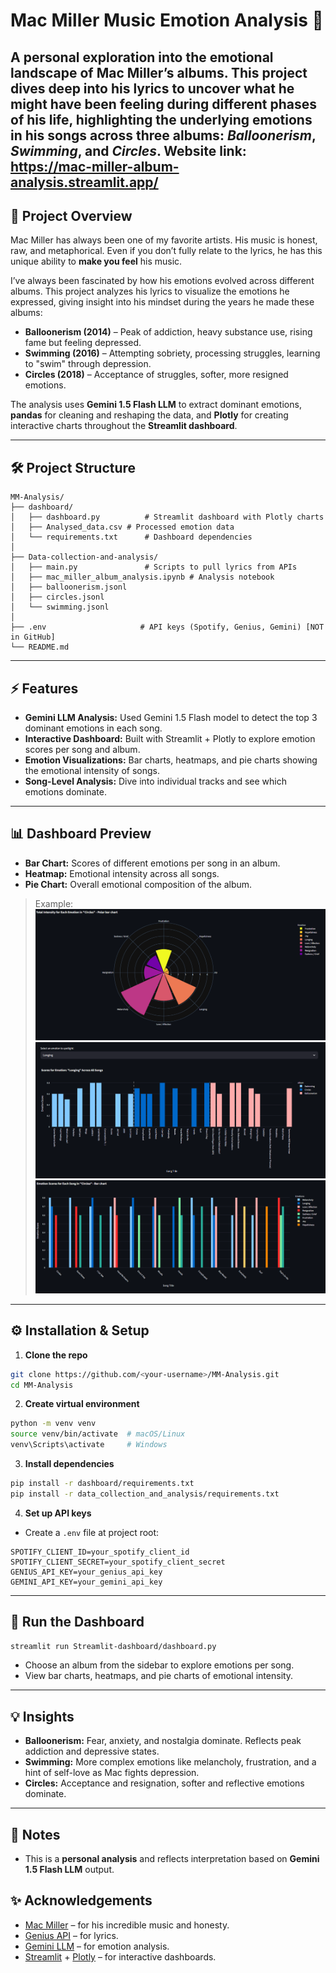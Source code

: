 
# Mac Miller Music Emotion Analysis 🎵

A personal exploration into the emotional landscape of Mac Miller’s albums. This project dives deep into his lyrics to uncover what he might have been feeling during different phases of his life, highlighting the underlying emotions in his songs across three albums: *Balloonerism*, *Swimming*, and *Circles*.
Website link: https://mac-miller-album-analysis.streamlit.app/
---

## 🌟 Project Overview

Mac Miller has always been one of my favorite artists. His music is honest, raw, and metaphorical. Even if you don’t fully relate to the lyrics, he has this unique ability to **make you feel** his music.

I’ve always been fascinated by how his emotions evolved across different albums. This project analyzes his lyrics to visualize the emotions he expressed, giving insight into his mindset during the years he made these albums:

* **Balloonerism (2014)** – Peak of addiction, heavy substance use, rising fame but feeling depressed.
* **Swimming (2016)** – Attempting sobriety, processing struggles, learning to "swim" through depression.
* **Circles (2018)** – Acceptance of struggles, softer, more resigned emotions.

The analysis uses **Gemini 1.5 Flash LLM** to extract dominant emotions, **pandas** for cleaning and reshaping the data, and **Plotly** for creating interactive charts throughout the **Streamlit dashboard**.

---

## 🛠 Project Structure

```
MM-Analysis/
├── dashboard/
│   ├── dashboard.py          # Streamlit dashboard with Plotly charts
│   ├── Analysed_data.csv # Processed emotion data
│   └── requirements.txt      # Dashboard dependencies
│
├── Data-collection-and-analysis/
│   ├── main.py               # Scripts to pull lyrics from APIs
│   ├── mac_miller_album_analysis.ipynb # Analysis notebook
│   ├── balloonerism.jsonl
│   ├── circles.jsonl
│   └── swimming.jsonl
│
├── .env                     # API keys (Spotify, Genius, Gemini) [NOT in GitHub]
└── README.md
```

---

## ⚡ Features

* **Gemini LLM Analysis:** Used Gemini 1.5 Flash model to detect the top 3 dominant emotions in each song.
* **Interactive Dashboard:** Built with Streamlit + Plotly to explore emotion scores per song and album.
* **Emotion Visualizations:** Bar charts, heatmaps, and pie charts showing the emotional intensity of songs.
* **Song-Level Analysis:** Dive into individual tracks and see which emotions dominate.

---

## 📊 Dashboard Preview

* **Bar Chart:** Scores of different emotions per song in an album.
* **Heatmap:** Emotional intensity across all songs.
* **Pie Chart:** Overall emotional composition of the album.

> Example:
![alt text](image-1.png)
![alt text](image-2.png)
![alt text](image-3.png)
---

## ⚙️ Installation & Setup

1. **Clone the repo**

```bash
git clone https://github.com/<your-username>/MM-Analysis.git
cd MM-Analysis
```

2. **Create virtual environment**

```bash
python -m venv venv
source venv/bin/activate  # macOS/Linux
venv\Scripts\activate     # Windows
```

3. **Install dependencies**

```bash
pip install -r dashboard/requirements.txt
pip install -r data_collection_and_analysis/requirements.txt
```

4. **Set up API keys**

* Create a `.env` file at project root:

```
SPOTIFY_CLIENT_ID=your_spotify_client_id
SPOTIFY_CLIENT_SECRET=your_spotify_client_secret
GENIUS_API_KEY=your_genius_api_key
GEMINI_API_KEY=your_gemini_api_key
```

---

## 🚀 Run the Dashboard

```bash
streamlit run Streamlit-dashboard/dashboard.py
```

* Choose an album from the sidebar to explore emotions per song.
* View bar charts, heatmaps, and pie charts of emotional intensity.

---

## 💡 Insights

* **Balloonerism:** Fear, anxiety, and nostalgia dominate. Reflects peak addiction and depressive states.
* **Swimming:** More complex emotions like melancholy, frustration, and a hint of self-love as Mac fights depression.
* **Circles:** Acceptance and resignation, softer and reflective emotions dominate.

---

## 📌 Notes

* This is a **personal analysis** and reflects interpretation based on **Gemini 1.5 Flash LLM** output.

## ✨ Acknowledgements

* [Mac Miller](https://en.wikipedia.org/wiki/Mac_Miller) – for his incredible music and honesty.
* [Genius API](https://genius.com/developers) – for lyrics.
* [Gemini LLM](https://developers.generativeai.google) – for emotion analysis.
* [Streamlit](https://streamlit.io/) + [Plotly](https://plotly.com/) – for interactive dashboards.


